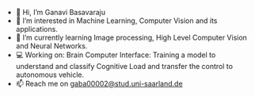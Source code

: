 - 👋 Hi, I’m Ganavi Basavaraju
- 👀 I’m interested in Machine Learning, Computer Vision and its applications.
- 🌱 I’m currently learning Image processing, High Level Computer Vision and Neural Networks.
- :computer: Working on: Brain Computer Interface: Training a model to understand and classify Cognitive Load and transfer the control to autonomous vehicle.
- 📫 Reach me on gaba00002@stud.uni-saarland.de

<!---
GBasavaraju/GBasavaraju is a ✨ special ✨ repository because its `README.md` (this file) appears on your GitHub profile.
You can click the Preview link to take a look at your changes.
--->
